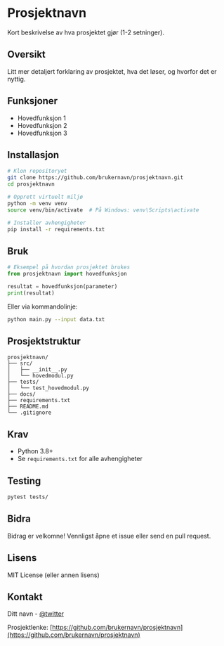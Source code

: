 # Prosjektnavn

Kort beskrivelse av hva prosjektet gjør (1-2 setninger).

## Oversikt

Litt mer detaljert forklaring av prosjektet, hva det løser, og hvorfor det er nyttig.

## Funksjoner

- Hovedfunksjon 1
- Hovedfunksjon 2
- Hovedfunksjon 3

## Installasjon
```bash
# Klon repositoryet
git clone https://github.com/brukernavn/prosjektnavn.git
cd prosjektnavn

# Opprett virtuelt miljø
python -m venv venv
source venv/bin/activate  # På Windows: venv\Scripts\activate

# Installer avhengigheter
pip install -r requirements.txt
```

## Bruk
```python
# Eksempel på hvordan prosjektet brukes
from prosjektnavn import hovedfunksjon

resultat = hovedfunksjon(parameter)
print(resultat)
```

Eller via kommandolinje:
```bash
python main.py --input data.txt
```

## Prosjektstruktur
```
prosjektnavn/
├── src/
│   ├── __init__.py
│   └── hovedmodul.py
├── tests/
│   └── test_hovedmodul.py
├── docs/
├── requirements.txt
├── README.md
└── .gitignore
```

## Krav

- Python 3.8+
- Se `requirements.txt` for alle avhengigheter

## Testing
```bash
pytest tests/
```

## Bidra

Bidrag er velkomne! Vennligst åpne et issue eller send en pull request.

## Lisens

MIT License (eller annen lisens)

## Kontakt

Ditt navn - [@twitter](https://twitter.com/brukernavn)

Prosjektlenke: [https://github.com/brukernavn/prosjektnavn](https://github.com/brukernavn/prosjektnavn)